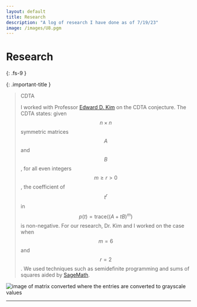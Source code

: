 ```yaml
---
layout: default
title: Research
description: "A log of research I have done as of 7/19/23"
image: /images/U8.pgm
---
```

# Research
{: .fs-9 }
<script src="https://polyfill.io/v3/polyfill.min.js?features=es6"></script>
<script id="MathJax-script" async src="https://cdn.jsdelivr.net/npm/mathjax@3/es5/tex-mml-chtml.js"></script>


{: .important-title }
> CDTA
>
> I worked with Professor [Edward D. Kim] on the CDTA conjecture. The CDTA states: given $$n\times n$$ symmetric matrices $$A$$ and $$B$$, for all even integers $$m\geq r > 0$$, the coefficient of $$t^r$$ in $$p(t)=\mathsf{trace}((A+tB)^m)$$ is non-negative. For our research, Dr. Kim and I worked on the case when $$m = 6$$ and $$r = 2$$. We used techniques such as semidefinite programming and sums of squares aided by [SageMath]. 

![image of matrix converted where the entries are converted to grayscale values](/images/U8.PGM)

----

[Edward D. Kim]: https://www.uwlax.edu/profile/ekim/
[SageMath]: https://www.sagemath.org/
